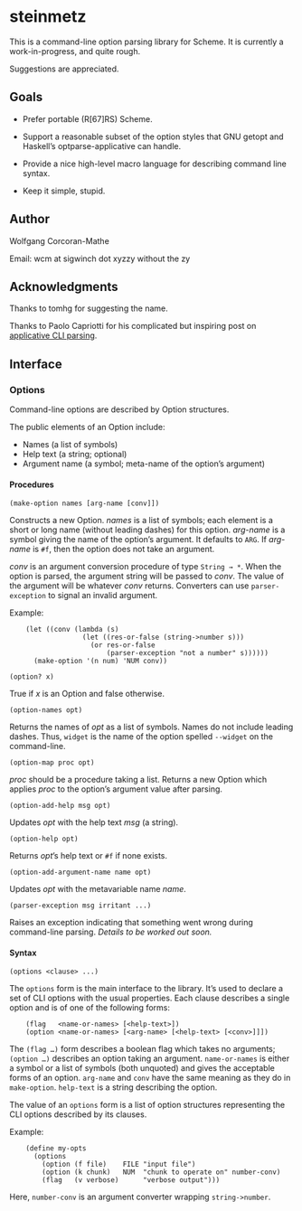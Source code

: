 # steinmetz

This is a command-line option parsing library for Scheme. It is
currently a work-in-progress, and quite rough.

Suggestions are appreciated.

## Goals

* Prefer portable (R[67]RS) Scheme.

* Support a reasonable subset of the option styles that GNU getopt
  and Haskell’s optparse-applicative can handle.

* Provide a nice high-level macro language for describing command
  line syntax.

* Keep it simple, stupid.

## Author

Wolfgang Corcoran-Mathe

Email: wcm at sigwinch dot xyzzy without the zy

## Acknowledgments

Thanks to tomhg for suggesting the name.

Thanks to Paolo Capriotti for his complicated but inspiring
post on [applicative CLI parsing][0].

## Interface

### Options

Command-line options are described by Option structures.

The public elements of an Option include:

* Names (a list of symbols)
* Help text (a string; optional)
* Argument name (a symbol; meta-name of the option’s argument)

#### Procedures

`(make-option names [arg-name [conv]])`

Constructs a new Option. *names* is a list of symbols; each element is
a short or long name (without leading dashes) for this option. *arg-name*
is a symbol giving the name of the option’s argument. It defaults to
`ARG`. If *arg-name* is `#f`, then the option does not take an argument.

*conv* is an argument conversion procedure of type `String → *`.
When the option is parsed, the argument string will be passed to *conv*.
The value of the argument will be whatever *conv* returns. Converters
can use `parser-exception` to signal an invalid argument.

Example:
```
    (let ((conv (lambda (s)
                  (let ((res-or-false (string->number s)))
                    (or res-or-false
                        (parser-exception "not a number" s))))))
      (make-option '(n num) 'NUM conv))
```

`(option? x)`

True if *x* is an Option and false otherwise.

`(option-names opt)`

Returns the names of *opt* as a list of symbols. Names do not include
leading dashes. Thus, `widget` is the name of the option spelled
`--widget` on the command-line.

`(option-map proc opt)`

*proc* should be a procedure taking a list. Returns a new Option which
applies *proc* to the option’s argument value after parsing.

`(option-add-help msg opt)`

Updates *opt* with the help text *msg* (a string).

`(option-help opt)`

Returns *opt*’s help text or `#f` if none exists.

`(option-add-argument-name name opt)`

Updates *opt* with the metavariable name *name*.

`(parser-exception msg irritant ...)`

Raises an exception indicating that something went wrong during
command-line parsing. *Details to be worked out soon.*

#### Syntax

`(options <clause> ...)`

The `options` form is the main interface to the library. It’s used to
declare a set of CLI options with the usual properties. Each clause
describes a single option and is of one of the following forms:

```
    (flag   <name-or-names> [<help-text>])
    (option <name-or-names> [<arg-name> [<help-text> [<conv>]]])
```

The `(flag …)` form describes a boolean flag which takes no arguments;
`(option …)` describes an option taking an argument.
`name-or-names` is either a symbol or a list of symbols (both unquoted)
and gives the acceptable forms of an option. `arg-name` and `conv` have
the same meaning as they do in `make-option`. `help-text` is a string
describing the option.

The value of an `options` form is a list of option structures
representing the CLI options described by its clauses.

Example:
```
    (define my-opts
      (options
        (option (f file)    FILE "input file")
        (option (k chunk)   NUM  "chunk to operate on" number-conv)
        (flag   (v verbose)      "verbose output")))
```

Here, `number-conv` is an argument converter wrapping `string->number`.

[0]: https://www.paolocapriotti.com/blog/2012/04/27/applicative-option-parser/
